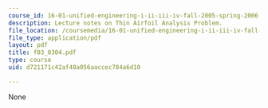 ```yaml
---
course_id: 16-01-unified-engineering-i-ii-iii-iv-fall-2005-spring-2006
description: Lecture notes on Thin Airfoil Analysis Problem.
file_location: /coursemedia/16-01-unified-engineering-i-ii-iii-iv-fall-2005-spring-2006/d721171c42af48a056aaccec784a6d10_f03_0304.pdf
file_type: application/pdf
layout: pdf
title: f03_0304.pdf
type: course
uid: d721171c42af48a056aaccec784a6d10

---
```

None
